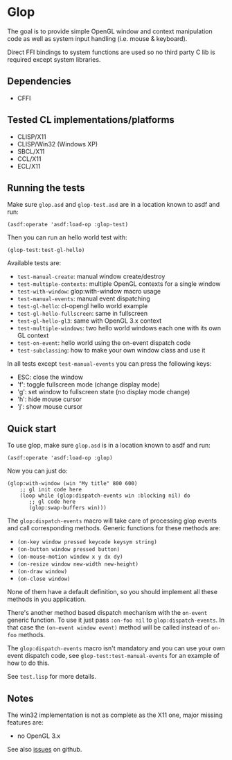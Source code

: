 Glop
====

The goal is to provide simple OpenGL window and context manipulation code as well as system
input handling (i.e. mouse & keyboard).

Direct FFI bindings to system functions are used so no third party C lib is required
except system libraries.

Dependencies
------------
 - CFFI

Tested CL implementations/platforms
--------------------------------------
 - CLISP/X11
 - CLISP/Win32 (Windows XP)
 - SBCL/X11
 - CCL/X11
 - ECL/X11
 
Running the tests
-----------------
Make sure `glop.asd` and `glop-test.asd`  are in a location known to asdf and run:

    (asdf:operate 'asdf:load-op :glop-test)
    
Then you can run an hello world test with:

    (glop-test:test-gl-hello)
    
Available tests are:

 - `test-manual-create`: manual window create/destroy
 - `test-multiple-contexts`: multiple OpenGL contexts for a single window
 - `test-with-window`: glop:with-window macro usage
 - `test-manual-events`: manual event dispatching
 - `test-gl-hello`: cl-opengl hello world example
 - `test-gl-hello-fullscreen`: same in fullscreen
 - `test-gl-hello-gl3`: same with OpenGL 3.x context
 - `test-multiple-windows`: two hello world windows each one with its own GL context
 - `test-on-event`: hello world using the on-event dispatch code
 - `test-subclassing`: how to make your own window class and use it
 
In all tests except `test-manual-events` you can press the following keys:

 - ESC: close the window
 - 'f': toggle fullscreen mode (change display mode)
 - 'g': set window to fullscreen state (no display mode change)
 - 'h': hide mouse cursor
 - 'j': show mouse cursor

Quick start
-----------
To use glop, make sure `glop.asd`  is in a location known to asdf and run:

    (asdf:operate 'asdf:load-op :glop)
    
Now you can just do:

    (glop:with-window (win "My title" 800 600)
        ;; gl init code here
        (loop while (glop:dispatch-events win :blocking nil) do
           ;; gl code here
           (glop:swap-buffers win)))

The `glop:dispatch-events` macro will take care of processing glop events and call corresponding
methods. Generic functions for these methods are:

 - `(on-key window pressed keycode keysym string)`
 - `(on-button window pressed button)`
 - `(on-mouse-motion window x y dx dy)`
 - `(on-resize window new-width new-height)`
 - `(on-draw window)`
 - `(on-close window)`
 
None of them have a default definition, so you should implement all these methods in you application.

There's another method based dispatch mechanism with the `on-event` generic function.
To use it just pass `:on-foo nil` to `glop:dispatch-events`.
In that case the `(on-event window event)` method will be called instead of `on-foo` methods.

The `glop:dispatch-events` macro isn't mandatory and you can use your own event dispatch code,
see `glop-test:test-manual-events` for an example of how to do this.

See `test.lisp` for more details.

Notes
-----
The win32 implementation is not as complete as the X11 one, major missing features are:
 - no OpenGL 3.x
 
See also [issues](http://github.com/patzy/glop/issues) on github.


